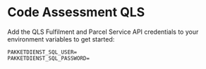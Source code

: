 # Code Assessment QLS

Add the QLS Fulfilment and Parcel Service API credentials to your environment variables to get started:
```
PAKKETDIENST_SQL_USER=
PAKKETDIENST_SQL_PASSWORD=
```
